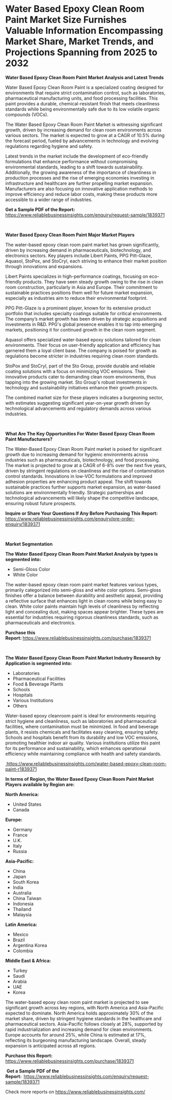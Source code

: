 <p><h1>Water Based Epoxy Clean Room Paint Market Size Furnishes Valuable Information Encompassing Market Share, Market Trends, and Projections Spanning from 2025 to 2032</h1></p><p><strong>Water Based Epoxy Clean Room Paint Market Analysis and Latest Trends</strong></p>
<p><p>Water Based Epoxy Clean Room Paint is a specialized coating designed for environments that require strict contamination control, such as laboratories, pharmaceutical manufacturing units, and food processing facilities. This paint provides a durable, chemical-resistant finish that meets cleanliness standards while being environmentally safe due to its low volatile organic compounds (VOCs). </p><p>The Water Based Epoxy Clean Room Paint Market is witnessing significant growth, driven by increasing demand for clean room environments across various sectors. The market is expected to grow at a CAGR of 10.5% during the forecast period, fueled by advancements in technology and evolving regulations regarding hygiene and safety. </p><p>Latest trends in the market include the development of eco-friendly formulations that enhance performance without compromising environmental standards, leading to a shift towards sustainability. Additionally, the growing awareness of the importance of cleanliness in production processes and the rise of emerging economies investing in infrastructure and healthcare are further propelling market expansion. Manufacturers are also focusing on innovative application methods to improve efficiency and reduce labor costs, making these products more accessible to a wider range of industries.</p></p>
<p><strong>Get a Sample PDF of the Report:&nbsp;</strong> <a href="https://www.reliablebusinessinsights.com/enquiry/request-sample/1839371?utm_campaign=2244&utm_medium=2&utm_source=Github&utm_content=ia&utm_term=03022025&utm_id=water-based-epoxy-clean-room-paint">https://www.reliablebusinessinsights.com/enquiry/request-sample/1839371</a></p>
<p>&nbsp;</p>
<p><strong>Water Based Epoxy Clean Room Paint Major Market Players</strong></p>
<p><p>The water-based epoxy clean room paint market has grown significantly, driven by increasing demand in pharmaceuticals, biotechnology, and electronics sectors. Key players include Libert Paints, PPG Pitt-Glaze, Aquasol, StoPox, and StoCryl, each striving to enhance their market position through innovations and expansions.</p><p>Libert Paints specializes in high-performance coatings, focusing on eco-friendly products. They have seen steady growth owing to the rise in clean room construction, particularly in Asia and Europe. Their commitment to sustainable practices positions them well for future market expansion, especially as industries aim to reduce their environmental footprint.</p><p>PPG Pitt-Glaze is a prominent player, known for its extensive product portfolio that includes specialty coatings suitable for critical environments. The company’s market growth has been driven by strategic acquisitions and investments in R&D. PPG's global presence enables it to tap into emerging markets, positioning it for continued growth in the clean room segment.</p><p>Aquasol offers specialized water-based epoxy solutions tailored for clean environments. Their focus on user-friendly application and efficiency has garnered them a loyal client base. The company is poised for growth as regulations become stricter in industries requiring clean room standards.</p><p>StoPox and StoCryl, part of the Sto Group, provide durable and reliable coating solutions with a focus on minimizing VOC emissions. Their innovative products cater to demanding clean room environments, thus tapping into the growing market. Sto Group's robust investments in technology and sustainability initiatives enhance their growth prospects.</p><p>The combined market size for these players indicates a burgeoning sector, with estimates suggesting significant year-on-year growth driven by technological advancements and regulatory demands across various industries.</p></p>
<p>&nbsp;</p>
<p><strong>What Are The Key Opportunities For Water Based Epoxy Clean Room Paint Manufacturers?</strong></p>
<p><p>The Water-Based Epoxy Clean Room Paint market is poised for significant growth due to increasing demand for hygienic environments across industries such as pharmaceuticals, biotechnology, and food processing. The market is projected to grow at a CAGR of 6-8% over the next five years, driven by stringent regulations on cleanliness and the rise of contamination control standards. Innovations in low-VOC formulations and improved adhesion properties are enhancing product appeal. The shift towards sustainable practices further supports market expansion, as water-based solutions are environmentally friendly. Strategic partnerships and technological advancements will likely shape the competitive landscape, ensuring robust future prospects.</p></p>
<p><strong>Inquire or Share Your Questions If Any Before Purchasing This Report:</strong> <a href="https://www.reliablebusinessinsights.com/enquiry/pre-order-enquiry/1839371?utm_campaign=2244&utm_medium=2&utm_source=Github&utm_content=ia&utm_term=03022025&utm_id=water-based-epoxy-clean-room-paint">https://www.reliablebusinessinsights.com/enquiry/pre-order-enquiry/1839371</a></p>
<p>&nbsp;</p>
<p><strong>Market Segmentation</strong></p>
<p><strong>The Water Based Epoxy Clean Room Paint Market Analysis by types is segmented into:</strong></p>
<p><ul><li>Semi-Gloss Color</li><li>White Color</li></ul></p>
<p><p>The water-based epoxy clean room paint market features various types, primarily categorized into semi-gloss and white color options. Semi-gloss finishes offer a balance between durability and aesthetic appeal, providing a reflective surface that enhances light in clean rooms while being easy to clean. White color paints maintain high levels of cleanliness by reflecting light and concealing dust, making spaces appear brighter. These types are essential for industries requiring rigorous cleanliness standards, such as pharmaceuticals and electronics.</p></p>
<p><strong>Purchase this Report:&nbsp;</strong><a href="https://www.reliablebusinessinsights.com/purchase/1839371?utm_campaign=2244&utm_medium=2&utm_source=Github&utm_content=ia&utm_term=03022025&utm_id=water-based-epoxy-clean-room-paint">https://www.reliablebusinessinsights.com/purchase/1839371</a></p>
<p>&nbsp;</p>
<p><strong>The Water Based Epoxy Clean Room Paint Market Industry Research by Application is segmented into:</strong></p>
<p><ul><li>Laboratories</li><li>Pharmaceutical Facilities</li><li>Food & Beverage Plants</li><li>Schools</li><li>Hospitals</li><li>Various Institutions</li><li>Others</li></ul></p>
<p><p>Water-based epoxy cleanroom paint is ideal for environments requiring strict hygiene and cleanliness, such as laboratories and pharmaceutical facilities, where contamination must be minimized. In food and beverage plants, it resists chemicals and facilitates easy cleaning, ensuring safety. Schools and hospitals benefit from its durability and low VOC emissions, promoting healthier indoor air quality. Various institutions utilize this paint for its performance and sustainability, which enhances operational efficiency while maintaining compliance with health and safety standards.</p></p>
<p><a href="https://www.reliablebusinessinsights.com/water-based-epoxy-clean-room-paint-r1839371?utm_campaign=2244&utm_medium=2&utm_source=Github&utm_content=ia&utm_term=03022025&utm_id=water-based-epoxy-clean-room-paint">&nbsp;https://www.reliablebusinessinsights.com/water-based-epoxy-clean-room-paint-r1839371</a></p>
<p><strong>In terms of Region, the Water Based Epoxy Clean Room Paint Market Players available by Region are:</strong></p>
<p>
    <p> <strong> North America: </strong>
        <ul>
            <li>United States</li>
            <li>Canada</li>
        </ul>
        </p> 
    <p> <strong> Europe: </strong>
        <ul>
            <li>Germany</li>
            <li>France</li>
            <li>U.K.</li>
            <li>Italy</li>
            <li>Russia</li>
        </ul>
        </p> 
    <p> <strong> Asia-Pacific: </strong>
        <ul>
            <li>China</li>
            <li>Japan</li>
            <li>South Korea</li>
            <li>India</li>
            <li>Australia</li>
            <li>China Taiwan</li>
            <li>Indonesia</li>
            <li>Thailand</li>
            <li>Malaysia</li>
        </ul>
        </p> 
    <p> <strong> Latin America: </strong>
        <ul>
            <li>Mexico</li>
            <li>Brazil</li>
            <li>Argentina Korea</li>
            <li>Colombia</li>
        </ul>
        </p> 
    <p> <strong> Middle East & Africa: </strong>
        <ul>
            <li>Turkey</li>
            <li>Saudi</li>
            <li>Arabia</li>
            <li>UAE</li>
            <li>Korea</li>
        </ul>
    </p>
    </p>
<p><p>The water-based epoxy clean room paint market is projected to see significant growth across key regions, with North America and Asia-Pacific expected to dominate. North America holds approximately 30% of the market share, driven by stringent hygiene standards in the healthcare and pharmaceutical sectors. Asia-Pacific follows closely at 28%, supported by rapid industrialization and increasing demand for clean environments. Europe accounts for around 25%, while China is estimated at 17%, reflecting its burgeoning manufacturing landscape. Overall, steady expansion is anticipated across all regions.</p></p>
<p><strong>Purchase this Report: </strong><a href="https://www.reliablebusinessinsights.com/purchase/1839371?utm_campaign=2244&utm_medium=2&utm_source=Github&utm_content=ia&utm_term=03022025&utm_id=water-based-epoxy-clean-room-paint">https://www.reliablebusinessinsights.com/purchase/1839371</a></p>
<p>&nbsp;<strong>Get a Sample PDF of the Report:&nbsp;&nbsp;</strong><a href="https://www.reliablebusinessinsights.com/enquiry/request-sample/1839371?utm_campaign=2244&utm_medium=2&utm_source=Github&utm_content=ia&utm_term=03022025&utm_id=water-based-epoxy-clean-room-paint">https://www.reliablebusinessinsights.com/enquiry/request-sample/1839371</a></p>
<p><strong></strong></p>
<p>Check more reports on <a href="https://www.reliablebusinessinsights.com/?utm_campaign=2244&utm_medium=2&utm_source=Github&utm_content=ia&utm_term=03022025&utm_id=water-based-epoxy-clean-room-paint">https://www.reliablebusinessinsights.com/</a></p>